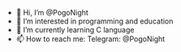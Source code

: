 - 👋 Hi, I’m @PogoNight
- 👀 I’m interested in programming and education 
- 🌱 I’m currently learning C language
- 📫 How to reach me: Telegram: @PogoNight

<!---
PogoNight/PogoNight is a ✨ special ✨ repository because its `README.md` (this file) appears on your GitHub profile.
You can click the Preview link to take a look at your changes.
--->
